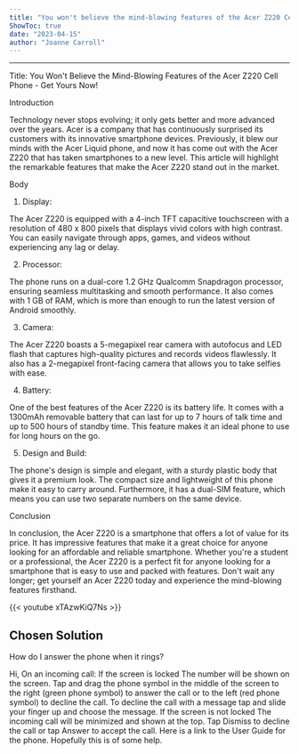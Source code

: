 ```yaml
---
title: "You won't believe the mind-blowing features of the Acer Z220 Cell Phone - Get yours now!"
ShowToc: true 
date: "2023-04-15"
author: "Joanne Carroll"
---
```

*****
Title: You Won't Believe the Mind-Blowing Features of the Acer Z220 Cell Phone - Get Yours Now!

Introduction

Technology never stops evolving; it only gets better and more advanced over the years. Acer is a company that has continuously surprised its customers with its innovative smartphone devices. Previously, it blew our minds with the Acer Liquid phone, and now it has come out with the Acer Z220 that has taken smartphones to a new level. This article will highlight the remarkable features that make the Acer Z220 stand out in the market.

Body

1. Display:

The Acer Z220 is equipped with a 4-inch TFT capacitive touchscreen with a resolution of 480 x 800 pixels that displays vivid colors with high contrast. You can easily navigate through apps, games, and videos without experiencing any lag or delay.

2. Processor:

The phone runs on a dual-core 1.2 GHz Qualcomm Snapdragon processor, ensuring seamless multitasking and smooth performance. It also comes with 1 GB of RAM, which is more than enough to run the latest version of Android smoothly.

3. Camera:

The Acer Z220 boasts a 5-megapixel rear camera with autofocus and LED flash that captures high-quality pictures and records videos flawlessly. It also has a 2-megapixel front-facing camera that allows you to take selfies with ease.

4. Battery:

One of the best features of the Acer Z220 is its battery life. It comes with a 1300mAh removable battery that can last for up to 7 hours of talk time and up to 500 hours of standby time. This feature makes it an ideal phone to use for long hours on the go.

5. Design and Build:

The phone's design is simple and elegant, with a sturdy plastic body that gives it a premium look. The compact size and lightweight of this phone make it easy to carry around. Furthermore, it has a dual-SIM feature, which means you can use two separate numbers on the same device.

Conclusion

In conclusion, the Acer Z220 is a smartphone that offers a lot of value for its price. It has impressive features that make it a great choice for anyone looking for an affordable and reliable smartphone. Whether you're a student or a professional, the Acer Z220 is a perfect fit for anyone looking for a smartphone that is easy to use and packed with features. Don't wait any longer; get yourself an Acer Z220 today and experience the mind-blowing features firsthand.

{{< youtube xTAzwKiQ7Ns >}} 



## Chosen Solution
 How do I answer the phone when it rings?

 Hi,
On an incoming call:
If the screen is locked
The number will be shown on the screen. Tap and drag the phone symbol in the middle of the screen to the right (green phone symbol) to answer the call or to the left (red phone symbol) to decline the call. To decline the call with a message tap and slide your finger up and choose the message.
If the screen is not locked
The incoming call will be minimized and shown at the top. Tap Dismiss to decline the call or tap Answer to accept the call.
Here is a link to the User Guide for the phone.
Hopefully this is of some help.




